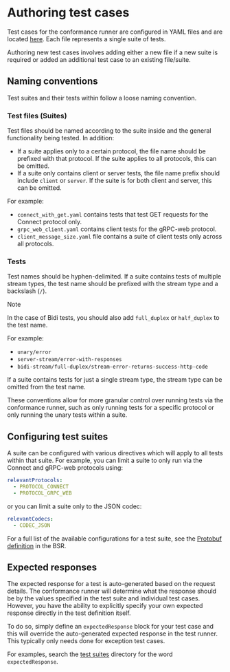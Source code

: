 # Authoring test cases

Test cases for the conformance runner are configured in YAML files and are located [here](testsuites). Each file 
represents a single suite of tests. 

Authoring new test cases involves adding either a new file if a new suite is required or added an additional test case to an 
existing file/suite. 

## Naming conventions

Test suites and their tests within follow a loose naming convention. 

### Test files (Suites)

Test files should be named according to the suite inside and the general functionality being tested. In addition:

* If a suite applies only to a certain protocol, the file name should be prefixed with that protocol. If the suite applies
  to all protocols, this can be omitted.
* If a suite only contains client or server tests, the file name prefix should include `client` or `server`. If the suite is
  for both client and server, this can be omitted.

For example:
* `connect_with_get.yaml` contains tests that test GET requests for the Connect protocol only.
* `grpc_web_client.yaml` contains client tests for the gRPC-web protocol. 
* `client_message_size.yaml` file contains a suite of client tests only across all protocols. 

### Tests

Test names should be hyphen-delimited. If a suite contains tests of multiple stream types, the test name should be 
prefixed with the stream type and a backslash (`/`).

 > [!NOTE]  
 > In the case of Bidi tests, you should also add `full_duplex` or `half_duplex` to the test name. 

 For example:

* `unary/error`
* `server-stream/error-with-responses`
* `bidi-stream/full-duplex/stream-error-returns-success-http-code`

If a suite contains tests for just a single stream type, the stream type can be omitted from the test name.

These conventions allow for more granular control over running tests via the conformance runner, such as only running tests
for a specific protocol or only running the unary tests within a suite.

## Configuring test suites

A suite can be configured with various directives which will apply to all tests within that suite. For example, you 
can limit a suite to only run via the Connect and gRPC-web protocols using:

```yaml
relevantProtocols:
  - PROTOCOL_CONNECT
  - PROTOCOL_GRPC_WEB
```

or you can limit a suite only to the JSON codec:

```yaml
relevantCodecs:
  - CODEC_JSON
```

For a full list of the available configurations for a test suite, see the [Protobuf definition](suite-proto) in the BSR.

## Expected responses

The expected response for a test is auto-generated based on the request details. The conformance runner will determine what the response 
should be by the values specified in the test suite and individual test cases. However, you have the ability to explicitly specify your 
own expected response directly in the test definition itself. 

To do so, simply define an `expectedResponse` block for your test case and this will
override the auto-generated expected response in the test runner. This typically only needs done for exception test cases. 

For examples, search the [test suites](testsuites) directory for the word `expectedResponse`.

[testsuites]: https://github.com/connectrpc/conformance/tree/main/internal/app/connectconformance/testsuites/data
[suite-proto]: https://buf.build/connectrpc/conformance/file/main:connectrpc/conformance/v1/suite.proto
